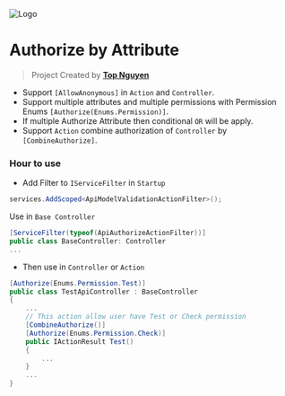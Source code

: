 ﻿![Logo](../../favicon.ico)
# Authorize by Attribute

> Project Created by [**Top Nguyen**](http://topnguyen.net)
- Support `[AllowAnonymous]` in `Action` and `Controller`.
- Support multiple attributes and multiple permissions with Permission Enums `[Authorize(Enums.Permission)]`.
- If multiple Authorize Attribute then conditional `OR` will be apply.
- Support `Action` combine authorization of `Controller` by `[CombineAuthorize]`.

### Hour to use

- Add Filter to `IServiceFilter` in `Startup`
```csharp
services.AddScoped<ApiModelValidationActionFilter>();
```
Use in `Base Controller`
```csharp
[ServiceFilter(typeof(ApiAuthorizeActionFilter))]
public class BaseController: Controller
...
```

- Then use in `Controller` or `Action`
```csharp
[Authorize(Enums.Permission.Test)]
public class TestApiController : BaseController
{
    ...
    // This action allow user have Test or Check permission
    [CombineAuthorize()]
    [Authorize(Enums.Permission.Check)]
    public IActionResult Test()
    {
        ...
    }
    ...
}
```